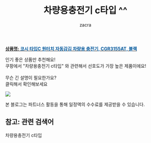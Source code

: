 ﻿---
layout: post
title:  "차량용충전기 c타입 ^^"
author: zacra
categories: [ 아이템 ]
tags: [차량용충전기 c타입]
image: https://static.coupangcdn.com/image/product/image/vendoritem/2018/08/09/3226308631/7f6e1e9a-4e19-4367-b761-8900151f7092.jpg 
description: "쿠팡에서 차량용충전기 c타입 관련 키워드로 가장 고객 선호도가 높은 제품이랍니다."
rating: 4.5
---

<a href="https://link.coupang.com/re/AFFSDP?lptag=AF8407795&pageKey=29856835&itemId=114127169&vendorItemId=3226308631&traceid=V0-153-342bbc49f2ec0062"><b>상품명: <font color='#01579B'>코시 타입C 원터치 자동감김 차량용 충전기, CGR3155AT, 블랙</font></b></a>

인기 좋은 상품만 추천해요!<br/>
쿠팡에서 "차량용충전기 c타입" 와 관련해서 선호도가 가장 높은 제품이에요!<br/><br/>
무슨 긴 설명이 필요한가요?  
클릭해서 확인해보세요


<a href="https://link.coupang.com/re/AFFSDP?lptag=AF8407795&pageKey=29856835&itemId=114127169&vendorItemId=3226308631&traceid=V0-153-342bbc49f2ec0062"><img src="https://thumbnail10.coupangcdn.com/thumbnails/remote/q89/image/retail/images/2017/08/04/15/2/3ec8a5ee-2e6b-46b4-bede-b95da85c271a.jpg"></a> 

본 블로그는 파트너스 활동을 통해 일정액의 수수료를 제공받을 수 있습니다.

## 참고: 관련 검색어    
차량용충전기 c타입